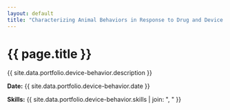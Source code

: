 ```yaml
---
layout: default
title: "Characterizing Animal Behaviors in Response to Drug and Device Interventions"
---
```


<div class="portfolio-subpage-content">
  <h1 class="portfolio-subpage-title">{{ page.title }}</h1>

  <p>{{ site.data.portfolio.device-behavior.description }}</p>

  <div class="project-meta">
    <p><strong>Date:</strong> {{ site.data.portfolio.device-behavior.date }}</p>
    <p><strong>Skills:</strong> {{ site.data.portfolio.device-behavior.skills | join: ", " }}</p>
  </div>
</div>
